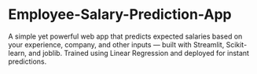 # Employee-Salary-Prediction-App
A simple yet powerful web app that predicts expected salaries based on your experience, company, and other inputs — built with Streamlit, Scikit-learn, and joblib. Trained using Linear Regression and deployed for instant predictions.
